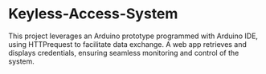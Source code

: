 # Keyless-Access-System
This project leverages an Arduino prototype programmed with Arduino IDE, using HTTPrequest to facilitate data exchange. A web app retrieves and displays credentials, ensuring seamless monitoring and control of the system.
